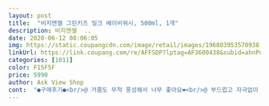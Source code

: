 ```yaml
---
layout: post 
title:  "비지엔젤 그린키즈 밀크 베이비워시, 500ml, 1개" 
description: 비지엔젤  ..
date: 2020-06-12 08:06:05 
img: https://static.coupangcdn.com/image/retail/images/196803953570938-ab929a18-f308-4422-920b-1f538549c407.jpg 
linkUrl: https://link.coupang.com/re/AFFSDP?lptag=AF3600438&subid=ahnPublicAsk&pageKey=1334835671&itemId=2360396276&vendorItemId=70356782875&traceid=V0-113-642c0a858afa5ebd 
categories: [1011] 
color: F15F5F 
price: 5990 
author: Ask View Shop 
cont:  "●구매후기●<br/>@ 거품도 무척 풍성해서 너무 좋아요❤<br/>@ 부드럽고 자극없이 촉촉해요❤<br/>@ 향이 거부감 없이 너무 좋아요❤<br/>✔️거품이 부드러워요<br/>✔️깔끔한 느낌<br/>✔️베이비파우더+사과가 살짝섞인 향이 나요<br/>거품이 깔끔하게 씻겨나가는느낌에요<br/>꼭 사용후에 바디로션으로 마무리하는거 추천드려요!<br/>뚜껑을 여는 순간 달달한 시아버터향이 나는게 너무 좋았습니다<br/>비지엔젤 바디로션과 함께 사용하니 더욱 좋아요❤<br/>비지엔젤 베이비워시는 바오밥추출때문인지 촉촉해요<br/>살짝 손등에 묻혀서 사용을 해봤는데, 자극도 없는거 같고, 거품도 풍성해서 너무 좋더라구요<br/>세수하고 나면 얼굴 당기는 것처럼 샤워하고 나오니까 피부가 약간 당기는 느낌이 들더라고요.<br/> 잔여물이 남지않은 것 같아서 좋았어요<br/>세트로 있는 로션까지 바르니 촉촉하고 보습도 오래 잘 되더라구요<br/>시어버터향이라고 하기엔 조금 부족하고 좀더 부드러운 기분이드는 애기시어버터향이라 더욱 기분이 좋네요ㅎ<br/>아기들은 아무래도 피부가 민감해서 자극이 안가면서, 무리없이 사용할 수 있어서 좋을꺼 같습니다!!<br/>역시 아이를 위한 제품이라 순한 느낌인 것 같아요<br/>우유추출물도 들어있어서 부드러웠습니다<br/>원래 쓰던 제품보다 거품이 훨씬 잘나고 부드러워요<br/>이런 향을 좋아하면 괜찮을 것 같은데 저는 무향 아니면 은은한 향을 좋아해서 제 취향은 아니었어요ㅠㅠ<br/>저는 샤워볼이 비위생적이라고 들어서 손으로만 거품을 내는데 거품이 잘나서 좋았습니다ㅎㅎㅎ<br/>저자극 라인을 사용해요,기존에 일리윤 제품을 사용했는데 거품양이 적고ㅠㅠ 건조함이 느껴져서 갈아타야지했는데,<br/>조금만 사용했는데도, 거품이 많이나서 너무 좋았습니다<br/>평소 예민한 피부(아토피등 건조함ㅠ) 워시라인은 아기전용이나,<br/>향이 나쁜건 전혀 아니지만 취향은 탈거같아서 선물할때는 미리 물어봐야 할것같아요!<br/>향이 정말 애기애기해요❤<br/>" 
---
```

